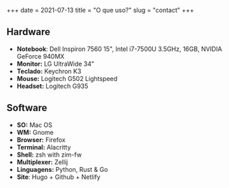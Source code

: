 +++
date = 2021-07-13
title = "O que uso?"
slug = "contact"
+++

## Hardware

- **Notebook**: Dell Inspiron 7560 15", Intel i7-7500U 3.5GHz, 16GB, NVIDIA GeForce 940MX
- **Monitor:** LG UltraWide 34"
- **Teclado:** Keychron K3
- **Mouse:** Logitech G502 Lightspeed
- **Headset:** Logitech G935

## Software

- **SO:** Mac OS
- **WM:** Gnome
- **Browser:** Firefox
- **Terminal:** Alacritty
- **Shell:** zsh with zim-fw
- **Multiplexer:** Zellij
- **Linguagens:** Python, Rust & Go
- **Site**: Hugo + Github + Netlify
